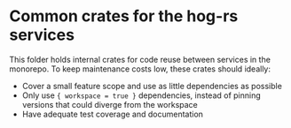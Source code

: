 # Common crates for the hog-rs services

This folder holds internal crates for code reuse between services in the monorepo. To keep maintenance costs low,
these crates should ideally:

- Cover a small feature scope and use as little dependencies as possible
- Only use `{ workspace = true }` dependencies, instead of pinning versions that could diverge from the workspace
- Have adequate test coverage and documentation
